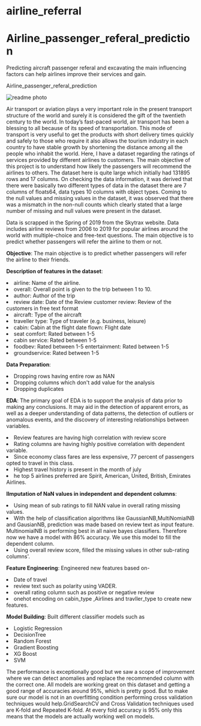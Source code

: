 # airline_referral
# Airline_passenger_referal_prediction
Predicting aircraft passenger referal and excavating the main influencing factors can help airlines improve their services and gain. 

Airline_passenger_referal_prediction

![readme photo](https://user-images.githubusercontent.com/109894515/203723816-18bffc0e-eb59-4a38-9fbf-b4e5740734c0.jpg)

Air transport or aviation plays a very important role in the present transport structure of the world and surely it is considered the gift of the twentieth century to the world. In today’s fast-paced world, air transport has been a blessing to all because of its speed of transportation. This mode of transport is very useful to get the products with short delivery times quickly and safely to those who require it also allows the tourism industry in each country to have stable growth by shortening the distance among all the people who inhabit the world. Here, I have a dataset regarding the ratings of services provided by different airlines to customers. The main objective of this project is to understand how likely the passengers will recommend the airlines to others. The dataset here is quite large which initially had 131895 rows and 17 columns. On checking the data information, it was derived that there were basically two different types of data in the dataset there are 7 columns of floats64, data types 10 columns with object types. Coming to the null values and missing values in the dataset, it was observed that there was a mismatch in the non-null counts which clearly stated that a large number of missing and null values were present in the dataset.

Data is scrapped in the Spring of 2019 from the Skytrax website. Data includes airline reviews from 2006 to 2019 for popular airlines around the world with multiple-choice and free-text questions. The main objective is to predict whether passengers will refer the airline to them or not.


<p><b>Objective</b>: The main objective is to predict whether passengers will refer the airline to their friends.</p>

<p><b>Description of features in the dataset</b>:
  <li>airline: Name of the airline.</li>
  <li>overall: Overall point is given to the trip between 1 to 10.</li>
   <li>author: Author of the trip</li>
   <li>review date: Date of the Review customer review: Review of the customers in free text format</li>
   <li>aircraft: Type of the aircraft</li>
   <li>traveller type: Type of traveler (e.g. business, leisure)</li>
   <li>cabin: Cabin at the flight date flown: Flight date</li>
  <li>seat comfort: Rated between 1-5</li>
   <li>cabin service: Rated between 1-5</li>
   <li>foodbev: Rated between 1-5 entertainment: Rated between 1-5</li>
   <li>groundservice: Rated between 1-5</li></p>
   
  <p><b>Data Preparation</b>:
   <li> Dropping rows having entire row as NAN</li>
   <li>Dropping columns which don't add value for the analysis</li>
  <li>Dropping duplicates</li></p>
  
<p><b>EDA</b>:
 The primary goal of EDA is to support the analysis of data prior to making any conclusions. It may aid in the detection of apparent errors, as well as a deeper understanding of data patterns, the detection of outliers or anomalous events, and the discovery of interesting relationships between variables.</p>
  
   <li> Review features are having high correlation with review score</li>
   <li>Rating columns are having highly positive correlation with dependent variable.</li>
   <li>Since economy class fares are less expensive, 77 percent of passengers opted to travel in this class.</li>
   <li>Highest travel history is present in the month of july</li>
   <li>he top 5 airlines preferred are Spirit, American, United, British, Emirates Airlines.</li><p>
     
  <p><b>IImputation of NaN values in independent and dependent columns</b>:
 <li>Using mean of sub ratings to fill NAN value in overall rating missing values.
<li>With the help of classification algorithms like GaussianNB,MultiNomialNB and GausianNB, prediction was made based on review text as input feature.
MultinomialNB is performing best in all naive bayes classifiers. Therefore now we have a model with 86% accuracy. We use this model to fill the dependent column.</li>
 <li>Using overall review score, filled the missing values in other sub-rating columns'.
</li>
</p>

<p><b>Feature Engineering</b>:
  Engineered new features based on-
  <li>Date of travel</li>
  <li> review text such as polarity using VADER.</li>
  <li>overall rating column such as positive or negative review</li>
  <li>onehot encoding on cabin_type ,Airlines and travller_type to create new features.</li>
</p>

<p><b>Model Building</b>:
  Built different classifier models such as
  <li>Logistic Regression</li>
  <li>DecisionTree</li>
  <li>Random Forest</li>
  <li>Gradient Boosting</li>
  <li>XG Boost</li>
  <li>SVM</li>
  
 <strenght>The performance is exceptionally good but we saw a scope of improvement where we can detect anomalies and replace the recommended column with the correct one.
All models are working great on this dataset and getting a good range of accuracies around 95%, which is pretty good. But to make sure our model is not in an overfitting condition performing cross validation techniques would help.GridSearchCV and Cross Validation techniques used are K-fold and Repeated K-fold. At every fold accuracy is 95% only this means that the models are actually working well on models.</strenght>
</p>
<p>
